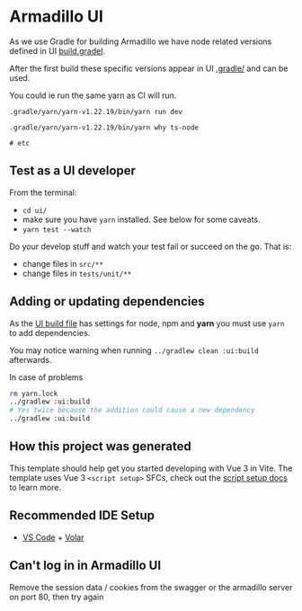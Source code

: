# Armadillo UI

As we use Gradle for building Armadillo we have node related versions defined
in UI [build.gradel](./build.gradle).

After the first build these specific versions appear in UI [.gradle/](./.gradle/) and can be used.

You could ie run the same yarn as CI will run.

```
.gradle/yarn/yarn-v1.22.19/bin/yarn run dev

.gradle/yarn/yarn-v1.22.19/bin/yarn why ts-node

# etc
```

## Test as a UI developer

From the terminal:
- `cd ui/`
- make sure you have `yarn` installed. See below for some caveats.
- `yarn test --watch`

Do your develop stuff and watch your test fail or succeed on the go. That is:
- change files in `src/**`
- change files in `tests/unit/**`

## Adding or updating dependencies

As the [UI build file](./build.gradle) has settings for node, npm and **yarn** you must use `yarn` to add dependencies.

You may notice warning when running `../gradlew clean :ui:build` afterwards.

In case of problems

```bash
rm yarn.lock
../gradlew :ui:build
# Yes twice because the addition could cause a new dependency
../gradlew :ui:build
```

## How this project was generated

This template should help get you started developing with Vue 3 in Vite. The template uses Vue 3 `<script setup>` SFCs, check out the [script setup docs](https://v3.vuejs.org/api/sfc-script-setup.html#sfc-script-setup) to learn more.

## Recommended IDE Setup

- [VS Code](https://code.visualstudio.com/) + [Volar](https://marketplace.visualstudio.com/items?itemName=Vue.volar)

## Can't log in in Armadillo UI

Remove the session data / cookies from the swagger or the armadillo server on port 80, then try again